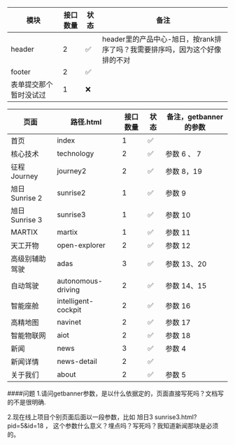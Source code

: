 | 模块  | 接口数量 | 状态 | 备注 |
| --- | --- | --- | --- |
| header | 2 | ✅ |  header里的产品中心-旭日，按rank排序了吗？我需要排序吗，因为这个好像排的不对
| footer | 2 | ✅ |
| 表单提交那个暂时没试过 | 1 |❌ 

| 页面                | 路径.html        | 接口数量 | 状态 | 备注，getbanner的参数 |
| ---                | ---              |   ---   | --- | --- |
| 首页                | index            | 1       | ✅  |
| 核心技术             | technology       | 2       | ✅  |    参数 6 、 7  |
| 征程 Journey        | journey2         | 2       | ✅  |    参数 8，19 |
| 旭日 Sunrise 2      | sunrise2         | 1      | ✅  |    参数 9  |
| 旭日 Sunrise 3      | sunrise3         | 1      | ✅  |    参数 10  |
| MARTIX             | martix           | 1       | ✅  |    参数 11 |
| 天工开物             | open-explorer    | 2       | ✅  |   参数 12 |
| 高级别辅助驾驶        | adas             | 3       | ✅  |   参数 13、20  |
| 自动驾驶             | autonomous-driving| 2       | ✅  |   参数 14、15  |
| 智能座舱             | intelligent-cockpit| 2       | ✅  |   参数 16  |
| 高精地图             | navinet            | 2       | ✅  |   参数 17  |
| 智能物联网           | aiot                | 2       | ✅  |   参数 18 |
| 新闻                | news                | 3       | ✅  |   参数 4   |
| 新闻详情             | news-detail        | 2       | ✅  |
| 关于我们             | about              | 2       | ✅  |   参数 5   |
 



####问题
1.请问getbanner参数，是以什么依据定的，页面直接写死吗？文档写的不是很明确.

2.现在线上项目个别页面后面以一段参数，比如 旭日3 sunrise3.html?pid=5&id=18 ， 这个参数什么意义？埋点吗？写死吗？我知道新闻那块是必须的。














 